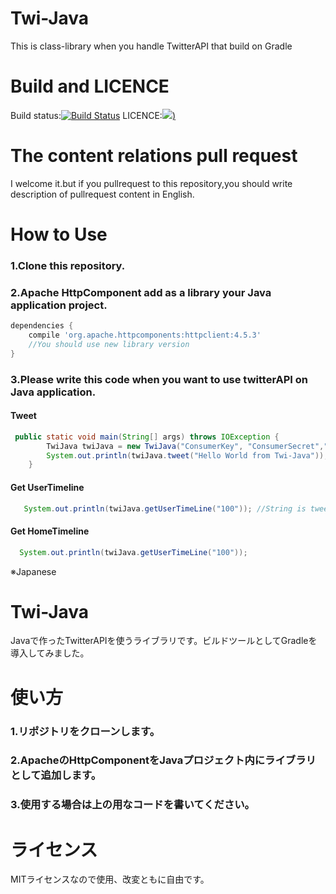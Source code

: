 # Twi-Java
This is class-library when you handle TwitterAPI that build on Gradle
# Build and LICENCE
Build status:[![Build Status](https://travis-ci.org/ItinoseSan/Twi-Java.svg?branch=master)](https://travis-ci.org/ItinoseSan/Twi-Java) LICENCE:[![](http://img.shields.io/badge/license-MIT-blue.svg?style=flat))](https://github.com/ItinoseSan/Twi-Java/blob/master/TwitterAPI/LICENCE)
# The content relations pull request
I welcome it.but if you pullrequest to this repository,you should write description of pullrequest content in English.
# How to Use
### 1.Clone this repository.
### 2.Apache HttpComponent add as a library your Java application project.
```build.gradle
dependencies {
    compile 'org.apache.httpcomponents:httpclient:4.5.3'
    //You should use new library version
}
```
### 3.Please write this code when you want to use twitterAPI on Java application.
#### Tweet
```Java
 public static void main(String[] args) throws IOException {
        TwiJava twiJava = new TwiJava("ConsumerKey", "ConsumerSecret","AccessToken", "AccessTokenSecret");
        System.out.println(twiJava.tweet("Hello World from Twi-Java"));
    }
```  
#### Get UserTimeline
```Java
   System.out.println(twiJava.getUserTimeLine("100")); //String is tweet count 
```
#### Get HomeTimeline
```Java
  System.out.println(twiJava.getUserTimeLine("100")); 
```

※Japanese

# Twi-Java
Javaで作ったTwitterAPIを使うライブラリです。ビルドツールとしてGradleを導入してみました。
# 使い方
### 1.リポジトリをクローンします。
### 2.ApacheのHttpComponentをJavaプロジェクト内にライブラリとして追加します。
### 3.使用する場合は上の用なコードを書いてください。
# ライセンス
MITライセンスなので使用、改変ともに自由です。

    
